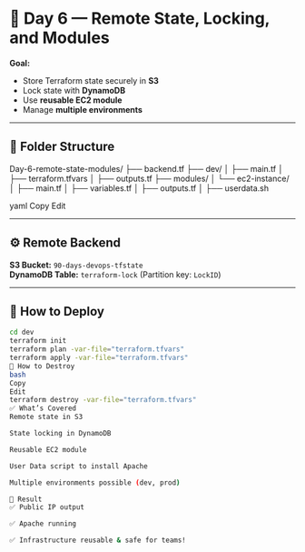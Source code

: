 # 🚀 Day 6 — Remote State, Locking, and Modules

**Goal:**  
- Store Terraform state securely in **S3**
- Lock state with **DynamoDB**
- Use **reusable EC2 module**
- Manage **multiple environments**

---

## 📂 Folder Structure

Day-6-remote-state-modules/
├── backend.tf
├── dev/
│ ├── main.tf
│ ├── terraform.tfvars
│ ├── outputs.tf
├── modules/
│ └── ec2-instance/
│ ├── main.tf
│ ├── variables.tf
│ ├── outputs.tf
│ ├── userdata.sh

yaml
Copy
Edit

---

## ⚙️ Remote Backend

**S3 Bucket:** `90-days-devops-tfstate`  
**DynamoDB Table:** `terraform-lock` (Partition key: `LockID`)

---

## 🔑 How to Deploy

```bash
cd dev
terraform init
terraform plan -var-file="terraform.tfvars"
terraform apply -var-file="terraform.tfvars"
📌 How to Destroy
bash
Copy
Edit
terraform destroy -var-file="terraform.tfvars"
✅ What’s Covered
Remote state in S3

State locking in DynamoDB

Reusable EC2 module

User Data script to install Apache

Multiple environments possible (dev, prod)

🚀 Result
✅ Public IP output

✅ Apache running

✅ Infrastructure reusable & safe for teams!